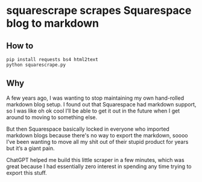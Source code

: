 # squarescrape scrapes Squarespace blog to markdown

## How to

```
pip install requests bs4 html2text
python squarescrape.py
```

## Why

A few years ago, I was wanting to stop maintaining my own hand-rolled markdown blog setup. I found out that Squarespace had markdown support, so I was like oh ok cool I’ll be able to get it out in the future when I get around to moving to something else.

But then Squarespace basically locked in everyone who imported markdown blogs because there's no way to export the markdown, soooo I’ve been wanting to move all my shit out of their stupid product for years but it’s a giant pain. 

ChatGPT helped me build this little scraper in a few minutes, which was great because I had essentially zero interest in spending any time trying to export this stuff.
